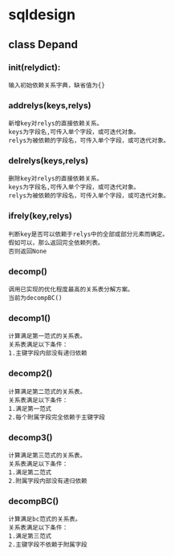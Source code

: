 # sqldesign

## class Depand
### __init__(relydict):
    输入初始依赖关系字典，缺省值为{}
### addrelys(keys,relys)
    新增key对relys的直接依赖关系。
    keys为字段名,可传入单个字段，或可迭代对象。
    relys为被依赖的字段名，可传入单个字段，或可迭代对象。
### delrelys(keys,relys)
    删除key对relys的直接依赖关系。
    keys为字段名,可传入单个字段，或可迭代对象。
    relys为被依赖的字段名，可传入单个字段，或可迭代对象。
### ifrely(key,relys)
    判断key是否可以依赖于relys中的全部或部分元素而确定。
    假如可以，那么返回完全依赖列表。
    否则返回None
### decomp()
    调用已实现的优化程度最高的关系表分解方案。
    当前为decompBC()
### decomp1()
    计算满足第一范式的关系表。
    关系表满足以下条件：
    1.主键字段内部没有递归依赖
### decomp2()
    计算满足第二范式的关系表。
    关系表满足以下条件：
    1.满足第一范式
    2.每个附属字段完全依赖于主键字段
### decomp3()
    计算满足第三范式的关系表。
    关系表满足以下条件：
    1.满足第二范式
    2.附属字段内部没有递归依赖
### decompBC()
    计算满足bc范式的关系表。
    关系表满足以下条件：
    1.满足第三范式
    2.主键字段不依赖于附属字段